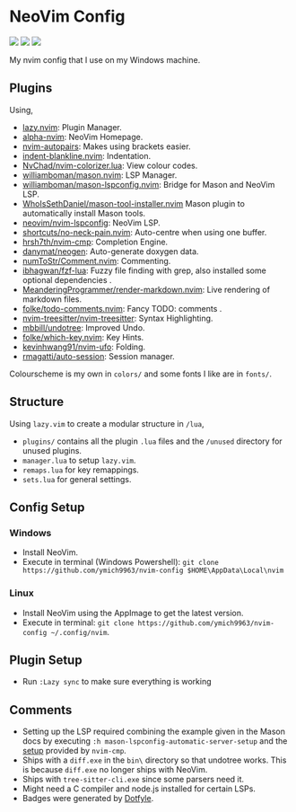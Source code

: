 # NeoVim Config
<a href="https://dotfyle.com/ymich9963/nvim-config"><img src="https://dotfyle.com/ymich9963/nvim-config/badges/plugins?style=plastic" /></a>
<a href="https://dotfyle.com/ymich9963/nvim-config"><img src="https://dotfyle.com/ymich9963/nvim-config/badges/leaderkey?style=plastic" /></a>
<a href="https://dotfyle.com/ymich9963/nvim-config"><img src="https://dotfyle.com/ymich9963/nvim-config/badges/plugin-manager?style=plastic" /></a>

My nvim config that I use on my Windows machine.

## Plugins
Using,

- [lazy.nvim](https://github.com/folke/lazy.nvim.git): Plugin Manager.
- [alpha-nvim](https://github.com/goolord/alpha-nvim.git): NeoVim Homepage.
- [nvim-autopairs](https://github.com/windwp/nvim-autopairs.git): Makes using brackets easier.
- [indent-blankline.nvim](https://github.com/lukas-reineke/indent-blankline.nvim.git): Indentation.
- [NvChad/nvim-colorizer.lua](https://github.com/NvChad/nvim-colorizer.lua): View colour codes. 
- [williamboman/mason.nvim](https://github.com/williamboman/mason.nvim): LSP Manager.
- [williamboman/mason-lspconfig.nvim](https://github.com/williamboman/mason-lspconfig.nvim): Bridge for Mason and NeoVim LSP.
- [WhoIsSethDaniel/mason-tool-installer.nvim](https://github.com/WhoIsSethDaniel/mason-tool-installer.nvim) Mason plugin to automatically install Mason tools.
- [neovim/nvim-lspconfig](https://github.com/neovim/nvim-lspconfig): NeoVim LSP.
- [shortcuts/no-neck-pain.nvim](https://github.com/shortcuts/no-neck-pain.nvim): Auto-centre when using one buffer.
- [hrsh7th/nvim-cmp](https://github.com/hrsh7th/nvim-cmp): Completion Engine.
- [danymat/neogen](https://github.com/danymat/neogen): Auto-generate doxygen data. 
- [numToStr/Comment.nvim](https://github.com/numToStr/Comment.nvim): Commenting.
- [ibhagwan/fzf-lua](https://github.com/ibhagwan/fzf-lua): Fuzzy file finding with grep, also installed some optional dependencies .
- [MeanderingProgrammer/render-markdown.nvim](https://github.com/MeanderingProgrammer/render-markdown.nvim): Live rendering of markdown files. 
- [folke/todo-comments.nvim](https://github.com/folke/todo-comments.nvim.git): Fancy TODO: comments .
- [nvim-treesitter/nvim-treesitter](https://github.com/nvim-treesitter/nvim-treesitter.git): Syntax Highlighting.
- [mbbill/undotree](https://github.com/mbbill/undotree.git): Improved Undo.
- [folke/which-key.nvim](https://github.com/folke/which-key.nvim.git): Key Hints.
- [kevinhwang91/nvim-ufo](https://github.com/kevinhwang91/nvim-ufo.git): Folding.
- [rmagatti/auto-session](https://github.com/rmagatti/auto-session.git): Session manager.

Colourscheme is my own in `colors/` and some fonts I like are in `fonts/`.

## Structure
Using `lazy.vim` to create a modular structure in `/lua`,

- `plugins/` contains all the plugin `.lua` files and the `/unused` directory for unused plugins.
- `manager.lua` to setup `lazy.vim`.
- `remaps.lua` for key remappings.
- `sets.lua` for general settings.

## Config Setup
### Windows
- Install NeoVim.
- Execute in terminal (Windows Powershell): `git clone https://github.com/ymich9963/nvim-config $HOME\AppData\Local\nvim` 

### Linux
- Install NeoVim using the AppImage to get the latest version.
- Execute in terminal: `git clone https://github.com/ymich9963/nvim-config ~/.config/nvim`. 

## Plugin Setup
- Run `:Lazy sync` to make sure everything is working

## Comments
- Setting up the LSP required combining the example given in the Mason docs by executing `:h mason-lspconfig-automatic-server-setup` and the [setup](https://github.com/hrsh7th/nvim-cmp?tab=readme-ov-file#setup) provided by `nvim-cmp`.
- Ships with a `diff.exe` in the `bin\` directory so that undotree works. This is because `diff.exe` no longer ships with NeoVim.
- Ships with `tree-sitter-cli.exe` since some parsers need it.
- Might need a C compiler and node.js installed for certain LSPs. 
- Badges were generated by [Dotfyle](https://dotfyle.com).

